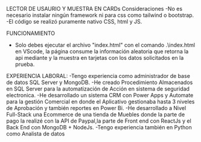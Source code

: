 LECTOR DE USAURIO Y MUESTRA EN CARDs
Consideraciones
-No es necesario instalar ningún framework ni para css como tailwind o bootstrap.
-El código se realizó puramente nativo CSS, html y JS.

FUNCIONAMIENTO
- Solo debes ejecutar el archivo "index.html" con el comando .\index.html en VScode, la página consume la información aleatoria que retorna la api mediante y la muestra en tarjetas con los datos solicitados en la prueba.

EXPERIENCIA LABORAL:
-Tengo experiencia como administrador de base de datos SQL Server y MongoDB.
-He creado Procedimiento Almacenados en SQL Server para la automatización de Acción en sistema de seguridad electronica.
-He desarrollado un sistema CRM con Power Apps y Automate para la gestión Comercial en donde el Aplicativo gestionaba  hasta 3 niveles de Aprobación y también reportes en Power Bi.
-He desarrollado a Nivel Full-Stack una Ecommerce de una tienda de Muebles donde la parte de pago la realizé con la API de Paypal,la parte de Front end con ReactJs y el Back End con  MongoDB + NodeJs.
-Tengo experiencia también en Python como Analista de datos
